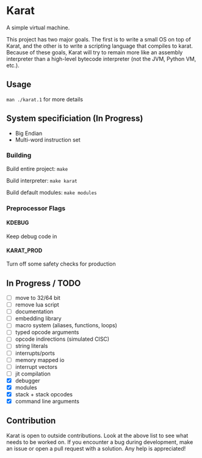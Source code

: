 # Karat

A simple virtual machine.

This project has two major goals. The first is to write a small OS on top of Karat, 
and the other is to write a scripting language that compiles to karat. Because
of these goals, Karat will try to remain more like an assembly interpreter than
a high-level bytecode interpreter (not the JVM, Python VM, etc.).

## Usage ##
`man ./karat.1` for more details

## System specificiation (In Progress) ##
- Big Endian
- Multi-word instruction set

### Building ###
Build entire project:
`make`

Build interpreter:
`make karat`

Build default modules:
`make modules`

### Preprocessor Flags ###
#### KDEBUG ####
Keep debug code in
#### KARAT\_PROD ####
Turn off some safety checks for production

## In Progress / TODO ##
- [ ] move to 32/64 bit
- [ ] remove lua script
- [ ] documentation
- [ ] embedding library
- [ ] macro system (aliases, functions, loops)
- [ ] typed opcode arguments
- [ ] opcode indirections (simulated CISC)
- [ ] string literals
- [ ] interrupts/ports
- [ ] memory mapped io
- [ ] interrupt vectors
- [ ] jit compilation
- [x] debugger
- [x] modules
- [x] stack + stack opcodes
- [x] command line arguments

## Contribution ##
Karat is open to outside contributions. Look at the above list
to see what needs to be worked on. If you encounter a bug during
development, make an issue or open a pull request with a solution.
Any help is appreciated!
